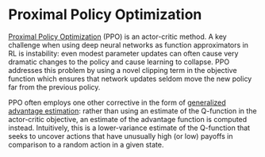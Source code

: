[PPO]: https://arxiv.org/abs/1707.06347

[GAE]: https://arxiv.org/abs/1506.02438

# Proximal Policy Optimization

[Proximal Policy Optimization][PPO] (PPO) is an actor-critic method. A key challenge
when using deep neural networks as function approximators in RL is instability: even
modest parameter updates can often cause very dramatic changes to the policy and cause
learning to collapse. PPO addresses this problem by using a novel clipping term in the
objective function which ensures that network updates seldom move the new policy far
from the previous policy.

PPO often employs one other corrective in the form
of [generalized advantage estimation][GAE]: rather than using an estimate of the
Q-function in the actor-critic objective, an estimate of the advantage function is
computed instead. Intuitively, this is a lower-variance estimate of the Q-function that
seeks to uncover actions that have unusually high (or low) payoffs in comparison to a
random action in a given state.